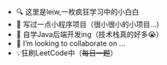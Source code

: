 - 🔍 这里是leiw,一枚疯狂学习中的小白白
- 👀 写过一点小程序项目（很小很小的小项目...）
- 📝 自学Java后端开发ing（技术栈真的好多😭）
- 💞️ I’m looking to collaborate on ...
- 💡狂刷LeetCode中（~~每日一题~~）

<!---
leiw-go/leiw-go is a ✨ special ✨ repository because its `README.md` (this file) appears on your GitHub profile.
You can click the Preview link to take a look at your changes.
--->
